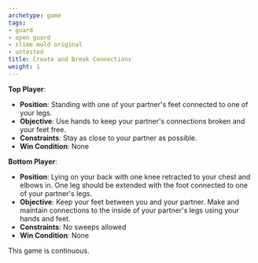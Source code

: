 ```yaml
---
archetype: game
tags:
- guard
- open guard
- slime mold original
- untested
title: Create and Break Connections
weight: 1
---
```


**Top Player**:
  * **Position**: Standing with one of your partner's feet connected to one of your legs.
  * **Objective**: Use hands to keep your partner's connections broken and your feet free.
  * **Constraints**: Stay as close to your partner as possible.
  * **Win Condition**: None

**Bottom Player**:
  * **Position**: Lying on your back with one knee retracted to your chest and elbows in. One leg should be extended with the foot connected to one of your partner's legs.
  * **Objective**: Keep your feet between you and your partner. Make and maintain connections to the inside of your partner's legs using your hands and feet.
  * **Constraints**: No sweeps allowed
  * **Win Condition**: None

This game is continuous.